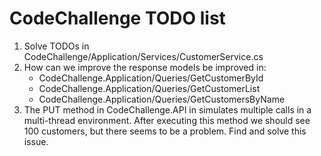 # CodeChallenge TODO list
1. Solve TODOs in CodeChallenge/Application/Services/CustomerService.cs
2. How can we improve the response models be improved in:
    * CodeChallenge.Application/Queries/GetCustomerById
    * CodeChallenge.Application/Queries/GetCustomerList
    * CodeChallenge.Application/Queries/GetCustomersByName
3. The PUT method in CodeChallenge.API in simulates multiple calls in a multi-thread environment.
	After executing this method we should see 100 customers, but there seems to be a problem. 
	Find and solve this issue.

